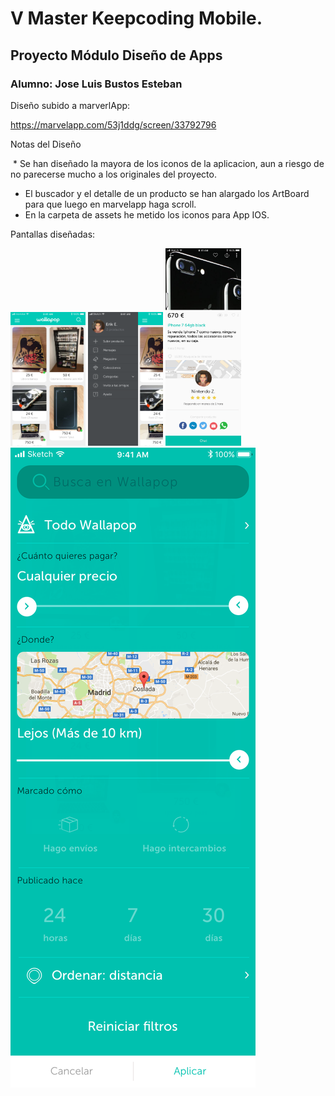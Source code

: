 # V Master Keepcoding Mobile.
## Proyecto Módulo Diseño de Apps
### Alumno: Jose Luis Bustos Esteban

Diseño subido a marverlApp:

https://marvelapp.com/53j1ddg/screen/33792796


Notas del Diseño

  * Se han diseñado la mayora de los iconos de la aplicacion, aun a riesgo de no parecerse mucho a los originales del proyecto.
  * El buscador y el detalle de un producto se han alargado los ArtBoard para que luego en marvelapp haga scroll.
  * En la carpeta de assets he metido los iconos para App IOS.
  

Pantallas diseñadas:

<img src = "https://github.com/joselbe1976/kc_wallapop_proyect_desing/blob/master/screens/01.Principal.png" width="120px">

<img src = "https://github.com/joselbe1976/kc_wallapop_proyect_desing/blob/master/screens/02.Menu.png" width="120px">

<img src = "https://github.com/joselbe1976/kc_wallapop_proyect_desing/blob/master/screens/03.ProductDetail.png" width="121px">
<img src = "https://github.com/joselbe1976/kc_wallapop_proyect_desing/blob/master/screens/04.Buscador.png" width="125px">
